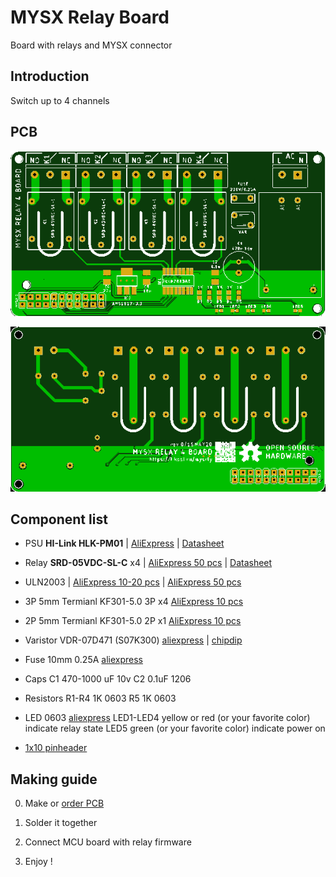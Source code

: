 # MYSX Relay Board
Board with relays and MYSX connector

## Introduction

Switch up to 4 channels

## PCB
![TOP](images/pcb-rev0-top.png) 

![Bottom](images/pcb-rev0-bottom.png)

## Component list
- PSU **HI-Link HLK-PM01** | [AliExpress](https://l.kool.ru/) | [Datasheet](http://www.hlktech.net/product_detail.php?ProId=54)
- Relay **SRD-05VDC-SL-C** x4 | [AliExpress 50 pcs](https://l.kool.ru/nigsj) | [Datasheet](datasheets/SRD-05VDC-SL-C.pdf)
- ULN2003 | [AliExpress 10-20 pcs](https://l.kool.ru/uln10) | [AliExpress 50 pcs](https://l.kool.ru/hsdub) 
- 3P 5mm Termianl KF301-5.0 3P x4 [AliExpress 10 pcs](https://l.kool.ru/w23yq)
- 2P 5mm Termianl KF301-5.0 2P x1 [AliExpress 10 pcs](https://l.kool.ru/w23yq)
- Varistor  VDR-07D471 (S07K300) [aliexpress](https://l.kool.ru/var7d) | [chipdip](https://www.chipdip.ru/product/fnr-07d471-s07k300-470)
- Fuse 10mm 0.25A [aliexpress](https://l.kool.ru/fuse1s)
- Caps 
C1 470-1000 uF 10v
C2 0.1uF 1206
- Resistors 
R1-R4 1K 0603
R5    1K 0603

- LED 0603 [aliexpress](https://l.kool.ru/led0603)
LED1-LED4 yellow or red (or your favorite color) indicate relay state
LED5 green (or your favorite color) indicate power on

- [1x10 pinheader](https://l.kool.ru/hdrf1r)


## Making guide

0. Make or [order PCB](https://jlcpcb.com/) 

1. Solder it together

2. Connect MCU board with relay firmware

3. Enjoy !